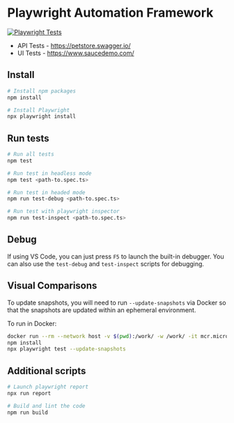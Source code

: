 # Playwright Automation Framework

[![Playwright Tests](https://github.com/charles-nwokotubo/playwright-automation-framework/actions/workflows/playwright.yml/badge.svg)](https://github.com/charles-nwokotubo/playwright-automation-framework/actions/workflows/playwright.yml)

- API Tests - https://petstore.swagger.io/
- UI Tests - https://www.saucedemo.com/

## Install

```bash
# Install npm packages
npm install

# Install Playwright
npx playwright install
```

## Run tests

```bash
# Run all tests
npm test

# Run test in headless mode
npm test <path-to.spec.ts>

# Run test in headed mode
npm run test-debug <path-to.spec.ts>

# Run test with playwright inspector
npm run test-inspect <path-to.spec.ts>
```

## Debug

If using VS Code, you can just press `F5` to launch the built-in debugger. You can also use the `test-debug` and `test-inspect` scripts for debugging.

## Visual Comparisons

To update snapshots, you will need to run `--update-snapshots` via Docker so that the snapshots are updated within an ephemeral environment.

To run in Docker:

```bash
docker run --rm --network host -v $(pwd):/work/ -w /work/ -it mcr.microsoft.com/playwright /bin/bash
npm install
npx playwright test --update-snapshots
```

## Additional scripts

```bash
# Launch playwright report
npx run report

# Build and lint the code
npm run build